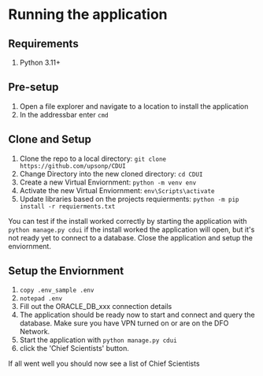 # Running the application
## Requirements
1. Python 3.11+  

## Pre-setup
1. Open a file explorer and navigate to a location to install the application
2. In the addressbar enter `cmd`
   
## Clone and Setup
1. Clone the repo to a local directory: ```git clone https://github.com/upsonp/CDUI```  
1. Change Directory into the new cloned directory: ```cd CDUI```  
1. Create a new Virtual Enviornment: ```python -m venv env```  
1. Activate the new Virtual Enviornment: ```env\Scripts\activate```  
1. Update libraries based on the projects requierments: ```python -m pip install -r requierments.txt```  

You can test if the install worked correctly by starting the application with ```python manage.py cdui``` if the install worked the application will open, but it's not ready yet to connect to a database. Close the application and setup the enviornment.

## Setup the Enviornment
1. ```copy .env_sample .env```
1. ```notepad .env```
2. Fill out the ORACLE_DB_xxx connection details
3. The application should be ready now to start and connect and query the database. Make sure you have VPN turned on or are on the DFO Network.
4. Start the application with `python manage.py cdui`
5. click the 'Chief Scientists' button.

If all went well you should now see a list of Chief Scientists
